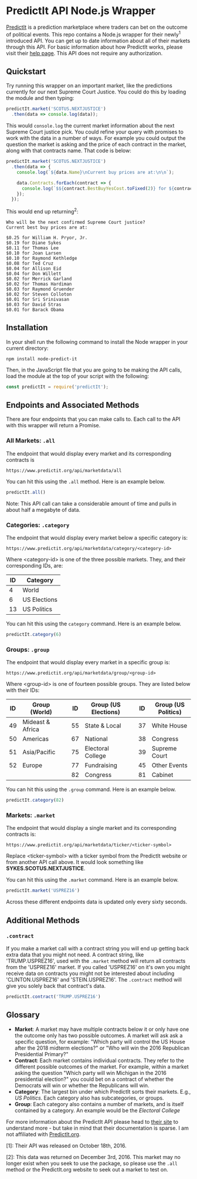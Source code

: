 # PredictIt API Node.js Wrapper


[PredictIt](https://predictIt.org) is a prediction marketplace where traders can bet on the outcome of political events. This repo contains a Node.js wrapper for their newly<sup>1</sup>  introduced API. You can get up to date information about all of their markets through this API. For basic information about how PredictIt works, please visit their [help page](https://predictit.freshdesk.com/support/solutions/articles/5000516268-trading-basics-). This API does not require any authorization.

## Quickstart

Try running this wrapper on an important market, like the predictions currently for our next Supreme Court Justice. You could do this by loading the module and then typing:

```javascript
predictIt.market('SCOTUS.NEXTJUSTICE')
  .then(data => console.log(data));
```

This would `console.log` the current market information about the next Supreme Court justice pick. You could refine your query with promises to work with the data in a number of ways. For example you could output the question the market is asking and the price of each contract in the market, along with that contracts name. That code is below:

```javascript
predictIt.market('SCOTUS.NEXTJUSTICE')
  .then(data => {
    console.log(`${data.Name}\nCurrent buy prices are at:\n\n`);

    data.Contracts.forEach(contract => {
      console.log(`$${contract.BestBuyYesCost.toFixed(2)} for ${contract.Name}`);
    });
  });
```

This would end up returning<sup>2</sup>:

```
Who will be the next confirmed Supreme Court justice?
Current best buy prices are at:

$0.25 for William H. Pryor, Jr.
$0.19 for Diane Sykes
$0.11 for Thomas Lee
$0.10 for Joan Larsen
$0.10 for Raymond Kethledge
$0.08 for Ted Cruz
$0.04 for Allison Eid
$0.04 for Don Willett
$0.02 for Merrick Garland
$0.02 for Thomas Hardiman
$0.03 for Raymond Gruender
$0.02 for Steven Colloton
$0.01 for Sri Srinivasan
$0.03 for David Stras
$0.01 for Barack Obama
```

## Installation
 
In your shell run the following command to install the Node wrapper in your current directory:

```
npm install node-predict-it 
```

Then, in the JavaScript file that you are going to be making the API calls, load the module at the top of your script with the following:

```javascript
const predictIt = require('predictIt');
```

## Endpoints and Associated Methods

There are four endpoints that you can make calls to. Each call to the API with this wrapper will return a Promise.

### All Markets: `.all`

The endpoint that would display every market and its corresponding contracts is 

```
https://www.predictit.org/api/marketdata/all
```

You can hit this using the `.all` method. Here is an example below.

```javascript
predictIt.all()
```

Note: This API call can take a considerable amount of time and pulls in about half a megabyte of data.

### Categories: `.category`

The endpoint that would display every market below a specific category is: 

```
https://www.predictit.org/api/marketdata/category/<category-id>
```

Where \<category-id\> is one of the three possible markets. They, and their corresponding IDs, are:

ID   | Category
---- | ----------
4    | World
6    | US Elections
13   | US Politics


You can hit this using the `category` command. Here is an example below.

```javascript
predictIt.category(6)
```

### Groups: `.group`

The endpoint that would display every market in a specific group is:

```
https://www.predictit.org/api/marketdata/group/<group-id>
```

Where \<group-id\> is one of fourteen possible groups. They are listed below with their IDs:

| ID | Group (World)    |   | ID  | Group (US Elections) |   | ID | Group (US Politics) |
|----|------------------|---|-----|----------------------|---|----|--------------------|
| 49 | Mideast & Africa |   | 55  | State & Local        |   | 37 | White House        |
| 50 | Americas         |   | 67  | National             |   | 38 | Congress           |
| 51 | Asia/Pacific     |   | 75  | Electoral College    |   | 39 | Supreme Court      |
| 52 | Europe           |   | 77  | Fundraising          |   | 45 | Other Events       |
|    |                  |   | 82  | Congress             |   | 81 | Cabinet            |


You can hit this using the `.group` command. Here is an example below.

```javascript
predictIt.category(82)
```

### Markets: `.market`

The endpoint that would display a single market and its corresponding contracts is: 
```
https://www.predictit.org/api/marketdata/ticker/<ticker-symbol>
```

Replace \<ticker-symbol\> with a ticker symbol from the PredictIt website or from another API call above. It would look something like **SYKES.SCOTUS.NEXTJUSTICE**.

You can hit this using the `.market` command. Here is an example below.

```javascript
predictIt.market('USPREZ16')
```

Across these different endpoints data is updated only every sixty seconds.

## Additional Methods

### `.contract`

If you make a market call with a contract string you will end up getting back extra data that you might not need. A contract string, like 'TRUMP.USPREZ16', used with the `.market` method will return all contracts from the 'USPREZ16' market. If you called 'USPREZ16' on it's own you might receive data on contracts you might not be interested about including 'CLINTON.USPREZ16' and 'STEIN.USPREZ16'. The `.contract` method will give you solely back that contract's data.

```javascript
predictIt.contract('TRUMP.USPREZ16')
```


## Glossary

* **Market**: A market may have multiple contracts below it or only have one the outcome only has two possible outcomes. A market will ask ask a specific question, for example: "Which party will control the US House after the 2018 midterm elections?" or "Who will win the 2016 Republican Presidential Primary?"
* **Contract**: Each market contains individual contracts. They refer to the different possible outcomes of the market. For example, within a market asking the question "Which party will win Michigan in the 2016 presidential election?" you could bet on a contract of whether the Democrats will win or whether the Republicans will win.
* **Category**: The largest bin under which PredictIt sorts their markets. E.g., *US Politics*. Each category also has subcategories, or groups.
* **Group**: Each category also contains a number of markets, and is itself contained by a category. An example would be the *Electoral College*


For more information about the PredictIt API please head to [their site](https://predictit.freshdesk.com/support/solutions/articles/12000001878-does-predictit-make-market-data-available-via-an-api-) to understand more - but take in mind that their documentation is sparse. I am not affiliated with [PredictIt.org](https://predictit.org).

[1]: Their API was released on October 18th, 2016.

[2]: This data was returned on December 3rd, 2016. This market may no longer exist when you seek to use the package, so please use the `.all` method or the PredictIt.org website to seek out a market to test on.
